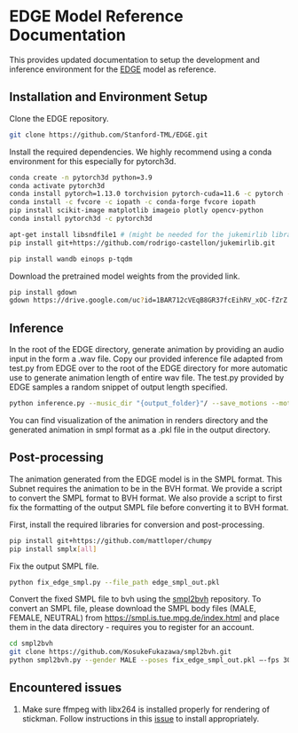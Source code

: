 # EDGE Model Reference Documentation

This provides updated documentation to setup the development and inference environment for the [EDGE](https://github.com/Stanford-TML/EDGE/tree/main) model as reference.

## Installation and Environment Setup
Clone the EDGE repository.
```bash
git clone https://github.com/Stanford-TML/EDGE.git
```

Install the required dependencies. We highly recommend using a conda environment for this especially for pytorch3d.
```bash
conda create -n pytorch3d python=3.9
conda activate pytorch3d
conda install pytorch=1.13.0 torchvision pytorch-cuda=11.6 -c pytorch -c nvidia
conda install -c fvcore -c iopath -c conda-forge fvcore iopath
pip install scikit-image matplotlib imageio plotly opencv-python
conda install pytorch3d -c pytorch3d

apt-get install libsndfile1 # (might be needed for the jukemirlib library)
pip install git+https://github.com/rodrigo-castellon/jukemirlib.git

pip install wandb einops p-tqdm
```

Download the pretrained model weights from the provided link.
```bash
pip install gdown
gdown https://drive.google.com/uc?id=1BAR712cVEqB8GR37fcEihRV_xOC-fZrZ
```

## Inference
In the root of the EDGE directory, generate animation by providing an audio input in the form a .wav file. Copy our provided inference file adapted from test.py from EDGE over to the root of the EDGE directory for more automatic use to generate animation length of entire wav file. The test.py provided by EDGE samples a random snippet of output length specified.
```bash
python inference.py --music_dir "{output_folder}"/ --save_motions --motion_save_dir "{motion_folder}" --out_length -1
```

You can find visualization of the animation in renders directory and the generated animation in smpl format as a .pkl file in the output directory.

## Post-processing
The animation generated from the EDGE model is in the SMPL format. This Subnet requires the animation to be in the BVH format. We provide a script to convert the SMPL format to BVH format. We also provide a script to first fix the formatting of the output SMPL file before converting it to BVH format.

First, install the required libraries for conversion and post-processing.

```bash
pip install git+https://github.com/mattloper/chumpy
pip install smplx[all]
```

Fix the output SMPL file.
```bash
python fix_edge_smpl.py --file_path edge_smpl_out.pkl
```

Convert the fixed SMPL file to bvh using the [smpl2bvh](https://github.com/KosukeFukazawa/smpl2bvh.git) repository. To convert an SMPL file, please download the SMPL body files (MALE, FEMALE, NEUTRAL) from https://smpl.is.tue.mpg.de/index.html and place them in the data directory - requires you to register for an account.
```bash
cd smpl2bvh
git clone https://github.com/KosukeFukazawa/smpl2bvh.git
python smpl2bvh.py --gender MALE --poses fix_edge_smpl_out.pkl —-fps 30 --output output.bvh --mirror
```

## Encountered issues
1. Make sure ffmpeg with libx264 is installed properly for rendering of stickman. Follow instructions in this [issue](https://gist.github.com/Wilann/a187a3aebc19914605bc6a7bd90b7986) to install appropriately.


